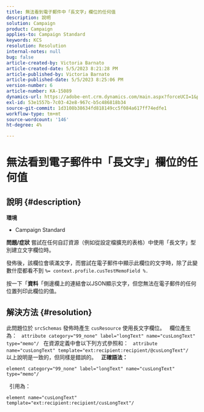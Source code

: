 ```yaml
---
title: 無法看到電子郵件中「長文字」欄位的任何值
description: 說明
solution: Campaign
product: Campaign
applies-to: Campaign Standard
keywords: KCS
resolution: Resolution
internal-notes: null
bug: false
article-created-by: Victoria Barnato
article-created-date: 5/5/2023 8:21:28 PM
article-published-by: Victoria Barnato
article-published-date: 5/5/2023 8:25:06 PM
version-number: 6
article-number: KA-15089
dynamics-url: https://adobe-ent.crm.dynamics.com/main.aspx?forceUCI=1&pagetype=entityrecord&etn=knowledgearticle&id=e10d5365-82eb-ed11-a7c6-6045bd0065f9
exl-id: 53e1557b-7c03-42e8-967c-b5c486818b34
source-git-commit: 1d3108b38634fd818149cc5f084a617ff74edfe1
workflow-type: tm+mt
source-wordcount: '146'
ht-degree: 4%

---
```


# 無法看到電子郵件中「長文字」欄位的任何值

## 說明 {#description}

<b>環境</b>
- Campaign Standard


<b>問題/症狀</b>
嘗試在任何自訂資源（例如從設定檔擴充的表格）中使用「長文字」型別建立文字欄位時。

發佈後，該欄位會填滿文字，而嘗試在電子郵件中顯示此欄位的文字時，除了此變數什麼都看不到 `%= context.profile.cusTestMemoField %.`

按一下「<b>資料</b>「側邊欄上的連結會以JSON顯示文字，但您無法在電子郵件的任何位置列印此欄位的值。


## 解決方法 {#resolution}


此問題位於 `srcSchemas` 發佈時產生 `cusResource` 使用長文字欄位。
 
欄位產生為：
 
`attribute category="99_none" label="longText" name="cusLongText" type="memo"/`
 
在資源定義中會以下列方式參照和：
 
`attribute name="cusLongText" template="ext:recipient:recipient/@cusLongText"/`
 
以上說明是一致的，但同樣是錯誤的。
 
<b>正確語法：</b>


```
element category="99_none" label="longText" name="cusLongText" type="memo"/
```


 
引用為：


```
element name="cusLongText" template="ext:recipient:recipient/cusLongText"/
```
